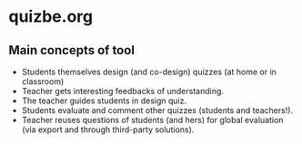 # quizbe.org

## Main concepts of tool

* Students themselves design (and co-design) quizzes (at home or in classroom)
* Teacher gets interesting feedbacks of understanding.
* The teacher guides students in design quiz.
* Students evaluate and comment other quizzes (students and teachers!).
* Teacher reuses questions of students (and hers) for global evaluation (via export and through third-party solutions).



